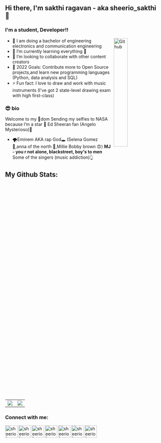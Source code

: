 ## Hi there, I'm sakthi ragavan - aka sheerio_sakthi 👋

### I'm a student, Developer!!

<img width="30%" align="right" alt="Github" src="https://user-images.githubusercontent.com/48678280/88862734-4903af80-d201-11ea-968b-9c939d88a37c.gif" />

- 👀 I am doing a bachelor of engineering electronics and communication engineering  
- 🌱 I’m currently learning everything 🤣
- 👯 I’m looking to collaborate with other content creators
- 🥅 2022 Goals: Contribute more to Open Source projects,and learn new programming languages (Python, data analysis and SQL)
- ⚡ Fun fact: I love to draw and work with music instruments (I've got 2 state-level drawing exam with high first-class)


### 😎 bio  
  Welcome to my 👑dom
 Sending my selfies to NASA because I’m a star 🌟
 Ed Sheeran fan (Angelo Mysterioso)🎸

- 🌪️Eminem AKA rap God🕳️
 (Selena Gomez 🍓,anna of the north 🌺,Millie Bobby brown 😍)
 **MJ - you r not alone, blackstreet, boy's to men**
 Some of the singers (music addiction)👆
 
 ## My Github Stats:

<table class="center" style="width:100%;">
  <tr>
    <td align="center">
  <img align="center" src="https://github-readme-stats.vercel.app/api?username=asterisk-ragavan&show_icons=true&count_private=true&include_all_commits=true&theme=react&bg_color=060B0D&icon_color=F8D866&hide_border=true&show_icons=false&hide_border=true" />
    </td>
    <td align="center">
  <img align="center" src="https://github-readme-stats.vercel.app/api/top-langs/?username=asterisk-ragavan&langs_count=11&&layout=compact&theme=react&bg_color=060B0D&icon_color=F8D866&hide_border=true&show_icons=false&hide_border=true" />
</td>
  </tr>
</table>
 
### Connect with me:

[<img align="left" alt="sheerio | Instagram" width="40px" src="https://user-images.githubusercontent.com/75389172/200889430-74d52ab5-b94e-4979-8efb-544e7bbe4242.svg" />][instagram]
[<img align="left" alt="sheerio | youtube" width="40px" src="https://user-images.githubusercontent.com/75389172/200890970-da2693fd-d297-4ccf-be0d-7e442c5a3f04.svg" />][youtube]
[<img align="left" alt="sheerio | telegram" width="40px" src="https://user-images.githubusercontent.com/75389172/200892281-86a9eee1-b5d4-4ab0-bc1e-4981011262e6.svg" />][telegram]
[<img align="left" alt="sheerio | whatsapp" width="40px" src="https://user-images.githubusercontent.com/75389172/200892440-1c5f6c44-ee5f-4c36-818d-6348d1fc2ee2.svg" />][whatsapp]
[<img align="left" alt="sheerio | snapchat" width="40px" src="https://user-images.githubusercontent.com/75389172/200892635-0ad31435-25b4-4657-aece-eab3ca16fe5d.svg" />][snapchat]
[<img align="left" alt="sheerio | linkedin" width="40px" src="https://user-images.githubusercontent.com/75389172/200892767-16ed4571-d719-4ff6-b534-2b8a45a6f54c.svg" />][linkedin]
[<img align="left" alt="sheerio | website" width="40px" src="https://user-images.githubusercontent.com/75389172/200893053-b75e266e-26e5-4ded-8ae3-9539878ce9a2.png" />][website]

<br />
</details>

[youtube]: https://www.youtube.com/channel/UCG2LKkG7iu259-iE17v8N4Q
[instagram]: https://www.instagram.com/__sheerio_sakthi__/
[telegram]: https://t.me/Sheerio_sakthi
[whatsapp]: https://web.whatsapp.com/send/?phone=919110421913
[snapchat]: https://www.instagram.com/__sheerio_sakthi__/
[website]:  https://asterisk-ragavan.github.io/
[linkedin]: https://www.linkedin.com/in/sakthi-ragavan/
